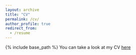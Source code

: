 ```yaml
---
layout: archive
title: "CV"
permalink: /cv/
author_profile: true
redirect_from:
  - /resume
---
```


{% include base_path %}
You can take a look at my CV [here](/files/CV_Haas_Violeta.pdf)


